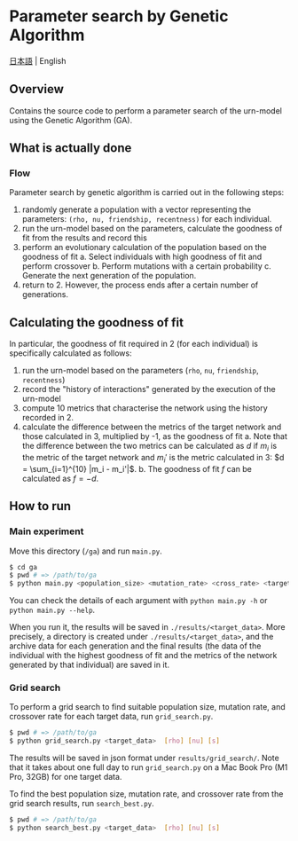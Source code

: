 # Parameter search by Genetic Algorithm

[日本語](README.md) | English

## Overview

Contains the source code to perform a parameter search of the urn-model using the Genetic Algorithm (GA).

## What is actually done

### Flow

Parameter search by genetic algorithm is carried out in the following steps:

1. randomly generate a population with a vector representing the parameters: `(rho, nu, friendship, recentness)` for each individual.
2. run the urn-model based on the parameters, calculate the goodness of fit from the results and record this
3. perform an evolutionary calculation of the population based on the goodness of fit
    a. Select individuals with high goodness of fit and perform crossover
    b. Perform mutations with a certain probability
    c. Generate the next generation of the population.
4. return to 2. However, the process ends after a certain number of generations.

## Calculating the goodness of fit

In particular, the goodness of fit required in 2 (for each individual) is specifically calculated as follows:

1. run the urn-model based on the parameters (`rho`, `nu`, `friendship`, `recentness`)
2. record the "history of interactions" generated by the execution of the urn-model
3. compute 10 metrics that characterise the network using the history recorded in 2.
4. calculate the difference between the metrics of the target network and those calculated in 3, multiplied by -1, as the goodness of fit
    a. Note that the difference between the two metrics can be calculated as $d$ if $m_i$ is the metric of the target network and $m_i'$ is the metric calculated in 3: $d = \sum_{i=1}^{10} |m_i - m_i'|$.
    b. The goodness of fit $f$ can be calculated as $f = -d$.

## How to run

### Main experiment
Move this directory (`/ga`) and run `main.py`.

```bash
$ cd ga
$ pwd # => /path/to/ga
$ python main.py <population_size> <mutation_rate> <cross_rate> <target_dataset>
```

You can check the details of each argument with `python main.py -h` or `python main.py --help`.

When you run it, the results will be saved in `./results/<target_data>`. More precisely, a directory is created under `./results/<target_data>`, and the archive data for each generation and the final results (the data of the individual with the highest goodness of fit and the metrics of the network generated by that individual) are saved in it.

### Grid search
To perform a grid search to find suitable population size, mutation rate, and crossover rate for each target data, run `grid_search.py`.

```bash
$ pwd # => /path/to/ga
$ python grid_search.py <target_data>  [rho] [nu] [s]
```
The results will be saved in json format under `results/grid_search/`. Note that it takes about one full day to run `grid_search.py` on a Mac Book Pro (M1 Pro, 32GB) for one target data.

To find the best population size, mutation rate, and crossover rate from the grid search results, run `search_best.py`.
```bash
$ pwd # => /path/to/ga
$ python search_best.py <target_data>  [rho] [nu] [s]
```
